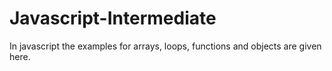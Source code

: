 # Javascript-Intermediate


In javascript the examples for arrays, loops, functions and objects are given here.
